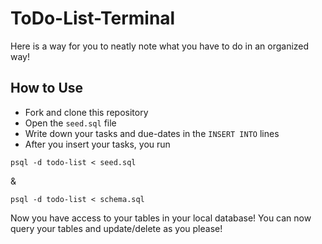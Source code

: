 # ToDo-List-Terminal

Here is a way for you to neatly note what you have to do in an organized way!

## How to Use

- Fork and clone this repository 
- Open the `seed.sql` file
- Write down your tasks and due-dates in the `INSERT INTO` lines
- After you insert your tasks, you run
```
psql -d todo-list < seed.sql   
```

&
```
psql -d todo-list < schema.sql
```

Now you have access to your tables in your local database! You can now query your tables and update/delete as you please!
